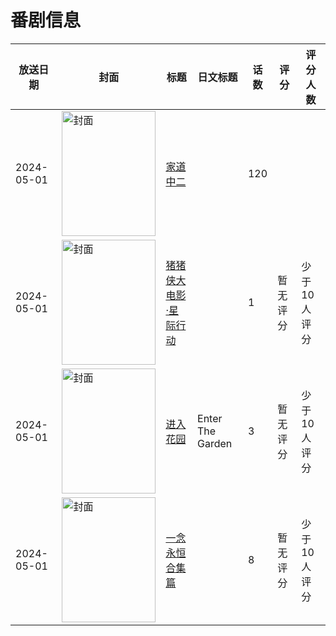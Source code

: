 # 番剧信息

|放送日期|封面|标题|日文标题|话数|评分|评分人数|
|---|---|---|---|---|---|---|
|2024-05-01|<img src="//lain.bgm.tv/pic/cover/c/a7/55/405304_ss0vl.jpg" alt="封面" style="width:150px;height:200px;object-fit:cover;">|[家道中二](https://bangumi.tv/subject/405304)||120|||
|2024-05-01|<img src="//lain.bgm.tv/pic/cover/c/ea/7f/446293_mERu2.jpg" alt="封面" style="width:150px;height:200px;object-fit:cover;">|[猪猪侠大电影·星际行动](https://bangumi.tv/subject/446293)||1|暂无评分|少于10人评分|
|2024-05-01|<img src="//lain.bgm.tv/pic/cover/c/5b/3c/489577_q1Fz1.jpg" alt="封面" style="width:150px;height:200px;object-fit:cover;">|[进入花园](https://bangumi.tv/subject/489577)|Enter The Garden|3|暂无评分|少于10人评分|
|2024-05-01|<img src="//lain.bgm.tv/pic/cover/c/a8/b9/493510_hEs9N.jpg" alt="封面" style="width:150px;height:200px;object-fit:cover;">|[一念永恒 合集篇](https://bangumi.tv/subject/493510)||8|暂无评分|少于10人评分|
